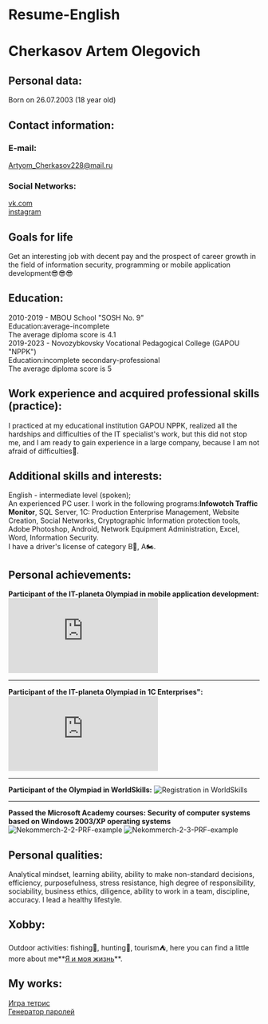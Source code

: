 # Resume-English
# Cherkasov Artem Olegoviсh
## Personal data: ##
Born on 26.07.2003 (18 year old)
## Contact information: ##
### E-mail: ###
Artyom_Cherkasov228@mail.ru
### Social Networks: ###
[vk.com](https://vk.com/id442778171)<br/>
[instagram](https://www.instagram.com/winston_xstale228/?hl=ru)
## Goals for life ##
Get an interesting job with decent pay and the prospect of career growth in the field of information security, programming or mobile application development😎😎😎
## Education: ##
2010-2019 - MBOU School "SOSH No. 9"<br/>
Education:average-incomplete<br/>
The average diploma score is 4.1<br/>
2019-2023 - Novozybkovsky Vocational Pedagogical College (GAPOU "NPPK")<br/>
Education:incomplete secondary-professional<br/>
The average diploma score is 5<br/>
## Work experience and acquired professional skills (practice): ##
I practiced at my educational institution GAPOU NPPK, realized all the hardships and difficulties of the IT specialist's work, but this did not stop me, and I am ready to gain experience in a large company, because I am not afraid of difficulties🙂.
## Additional skills and interests: ##
English - intermediate level (spoken);<br/>
An experienced PC user. I work in the following programs:**Infowotch Traffic Monitor**, SQL Server, 1C: Production Enterprise Management, Website Creation, Social Networks, Cryptographic Information protection tools, Adobe Photoshop, Android, Network Equipment Administration, Excel, Word, Information Security.<br/>
I have a driver's license of category В🚗, А🏍.<br/>
## Personal achievements: ##
**Participant of the IT-planeta Olympiad in mobile application development:**
![Olympiad Mobile application development](https://github.com/ArtimCherkasov/Summary/files/7611291/_._3424226.pdf)
***
**Participant of the IT-planeta Olympiad in 1C Enterprises":**
![Olympiad cap-1C.pdf](https://github.com/ArtimCherkasov/Summary/files/7574454/-1.pdf)
***
**Participant of the Olympiad in WorldSkills:**
![Registration in WorldSkills](https://user-images.githubusercontent.com/94596161/142724759-6a743cd6-7e3a-4e6c-bf77-0e85ced5bb7e.png)
***
**Passed the Microsoft Academy courses: Security of computer systems based on Windows 2003/XP operating systems**
![Nekommerch-2-2-PRF-example](https://user-images.githubusercontent.com/94596161/142727536-530e9cb1-65b3-4e37-a162-b853f9b76bbd.jpg)
![Nekommerch-2-3-PRF-example](https://user-images.githubusercontent.com/94596161/142727540-a7fe672f-395f-4786-b4ba-716766cfcf2d.jpg)
## Personal qualities: ##
Analytical mindset, learning ability, ability to make non-standard decisions, efficiency, purposefulness, stress resistance, high degree of responsibility, sociability, business ethics, diligence, ability to work in a team, discipline, accuracy. I lead a healthy lifestyle.
## Xobby: 
Outdoor activities: fishing🎣, hunting🔫, tourism⛺️, here you can find a little more about me**[Я и моя жизнь]()**.
## My works:
[Игра тетрис](https://github.com/ArtimCherkasov/Project-Tetris)<br>
[Генератор паролей](https://github.com/ArtimCherkasov/Password-Generator)

